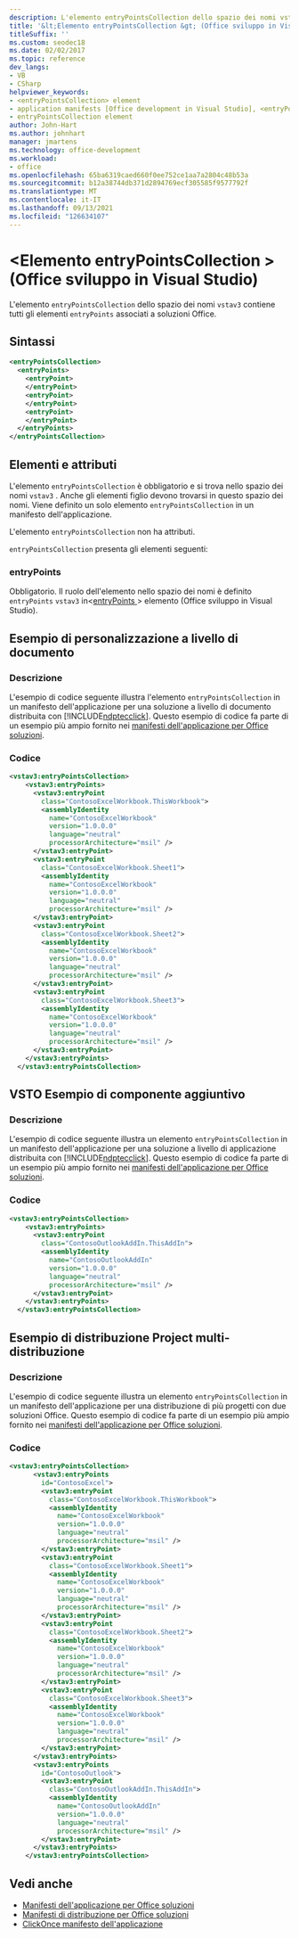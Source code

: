 ```yaml
---
description: L'elemento entryPointsCollection dello spazio dei nomi vstav3 contiene tutti gli elementi entryPoints associati Office soluzioni.
title: '&lt;Elemento entryPointsCollection &gt; (Office sviluppo in Visual Studio)'
titleSuffix: ''
ms.custom: seodec18
ms.date: 02/02/2017
ms.topic: reference
dev_langs:
- VB
- CSharp
helpviewer_keywords:
- <entryPointsCollection> element
- application manifests [Office development in Visual Studio], <entryPointsCollection> element
- entryPointsCollection element
author: John-Hart
ms.author: johnhart
manager: jmartens
ms.technology: office-development
ms.workload:
- office
ms.openlocfilehash: 65ba6319caed660f0ee752ce1aa7a2804c48b53a
ms.sourcegitcommit: b12a38744db371d2894769ecf305585f9577792f
ms.translationtype: MT
ms.contentlocale: it-IT
ms.lasthandoff: 09/13/2021
ms.locfileid: "126634107"
---
```

# <a name="ltentrypointscollectiongt-element-office-development-in-visual-studio"></a>&lt;Elemento entryPointsCollection &gt; (Office sviluppo in Visual Studio)
  L'elemento `entryPointsCollection` dello spazio dei nomi `vstav3` contiene tutti gli elementi `entryPoints` associati a soluzioni Office.

## <a name="syntax"></a>Sintassi

```xml
<entryPointsCollection>
  <entryPoints>
    <entryPoint>
    </entryPoint>
    <entryPoint>
    </entryPoint>
    <entryPoint>
    </entryPoint>
  </entryPoints>
</entryPointsCollection>
```

## <a name="elements-and-attributes"></a>Elementi e attributi
 L'elemento `entryPointsCollection` è obbligatorio e si trova nello spazio dei nomi `vstav3` . Anche gli elementi figlio devono trovarsi in questo spazio dei nomi. Viene definito un solo elemento `entryPointsCollection` in un manifesto dell'applicazione.

 L'elemento `entryPointsCollection` non ha attributi.

 `entryPointsCollection` presenta gli elementi seguenti:

### <a name="entrypoints"></a>entryPoints
 Obbligatorio. Il ruolo dell'elemento nello spazio dei nomi è definito `entryPoints` `vstav3` in&#60;[entryPoints ](../vsto/entrypoints-element-office-development-in-visual-studio.md)&#62; elemento &#40;Office sviluppo in Visual Studio&#41;.

## <a name="document-level-customization-example"></a>Esempio di personalizzazione a livello di documento

### <a name="description"></a>Descrizione
 L'esempio di codice seguente illustra l'elemento `entryPointsCollection` in un manifesto dell'applicazione per una soluzione a livello di documento distribuita con [!INCLUDE[ndptecclick](../vsto/includes/ndptecclick-md.md)]. Questo esempio di codice fa parte di un esempio più ampio fornito nei [manifesti dell'applicazione per Office soluzioni](../vsto/application-manifests-for-office-solutions.md).

### <a name="code"></a>Codice

```xml
<vstav3:entryPointsCollection>
    <vstav3:entryPoints>
      <vstav3:entryPoint
        class="ContosoExcelWorkbook.ThisWorkbook">
        <assemblyIdentity
          name="ContosoExcelWorkbook"
          version="1.0.0.0"
          language="neutral"
          processorArchitecture="msil" />
      </vstav3:entryPoint>
      <vstav3:entryPoint
        class="ContosoExcelWorkbook.Sheet1">
        <assemblyIdentity
          name="ContosoExcelWorkbook"
          version="1.0.0.0"
          language="neutral"
          processorArchitecture="msil" />
      </vstav3:entryPoint>
      <vstav3:entryPoint
        class="ContosoExcelWorkbook.Sheet2">
        <assemblyIdentity
          name="ContosoExcelWorkbook"
          version="1.0.0.0"
          language="neutral"
          processorArchitecture="msil" />
      </vstav3:entryPoint>
      <vstav3:entryPoint
        class="ContosoExcelWorkbook.Sheet3">
        <assemblyIdentity
          name="ContosoExcelWorkbook"
          version="1.0.0.0"
          language="neutral"
          processorArchitecture="msil" />
      </vstav3:entryPoint>
    </vstav3:entryPoints>
  </vstav3:entryPointsCollection>
```

## <a name="vsto-add-in-example"></a>VSTO Esempio di componente aggiuntivo

### <a name="description"></a>Descrizione
 L'esempio di codice seguente illustra un elemento `entryPointsCollection` in un manifesto dell'applicazione per una soluzione a livello di applicazione distribuita con [!INCLUDE[ndptecclick](../vsto/includes/ndptecclick-md.md)]. Questo esempio di codice fa parte di un esempio più ampio fornito nei [manifesti dell'applicazione per Office soluzioni](../vsto/application-manifests-for-office-solutions.md).

### <a name="code"></a>Codice

```xml
<vstav3:entryPointsCollection>
    <vstav3:entryPoints>
      <vstav3:entryPoint
        class="ContosoOutlookAddIn.ThisAddIn">
        <assemblyIdentity
          name="ContosoOutlookAddIn"
          version="1.0.0.0"
          language="neutral"
          processorArchitecture="msil" />
      </vstav3:entryPoint>
    </vstav3:entryPoints>
  </vstav3:entryPointsCollection>
```

## <a name="multi-project-deployment-example"></a>Esempio di distribuzione Project multi-distribuzione

### <a name="description"></a>Descrizione
 L'esempio di codice seguente illustra un elemento `entryPointsCollection` in un manifesto dell'applicazione per una distribuzione di più progetti con due soluzioni Office. Questo esempio di codice fa parte di un esempio più ampio fornito nei [manifesti dell'applicazione per Office soluzioni](../vsto/application-manifests-for-office-solutions.md).

### <a name="code"></a>Codice

```xml
<vstav3:entryPointsCollection>
      <vstav3:entryPoints
        id="ContosoExcel">
        <vstav3:entryPoint
          class="ContosoExcelWorkbook.ThisWorkbook">
          <assemblyIdentity
            name="ContosoExcelWorkbook"
            version="1.0.0.0"
            language="neutral"
            processorArchitecture="msil" />
        </vstav3:entryPoint>
        <vstav3:entryPoint
          class="ContosoExcelWorkbook.Sheet1">
          <assemblyIdentity
            name="ContosoExcelWorkbook"
            version="1.0.0.0"
            language="neutral"
            processorArchitecture="msil" />
        </vstav3:entryPoint>
        <vstav3:entryPoint
          class="ContosoExcelWorkbook.Sheet2">
          <assemblyIdentity
            name="ContosoExcelWorkbook"
            version="1.0.0.0"
            language="neutral"
            processorArchitecture="msil" />
        </vstav3:entryPoint>
        <vstav3:entryPoint
          class="ContosoExcelWorkbook.Sheet3">
          <assemblyIdentity
            name="ContosoExcelWorkbook"
            version="1.0.0.0"
            language="neutral"
            processorArchitecture="msil" />
        </vstav3:entryPoint>
      </vstav3:entryPoints>
      <vstav3:entryPoints
        id="ContosoOutlook">
        <vstav3:entryPoint
          class="ContosoOutlookAddIn.ThisAddIn">
          <assemblyIdentity
            name="ContosoOutlookAddIn"
            version="1.0.0.0"
            language="neutral"
            processorArchitecture="msil" />
        </vstav3:entryPoint>
      </vstav3:entryPoints>
    </vstav3:entryPointsCollection>
```

## <a name="see-also"></a>Vedi anche

- [Manifesti dell'applicazione per Office soluzioni](../vsto/application-manifests-for-office-solutions.md)
- [Manifesti di distribuzione per Office soluzioni](../vsto/deployment-manifests-for-office-solutions.md)
- [ClickOnce manifesto dell'applicazione](../deployment/clickonce-application-manifest.md)
